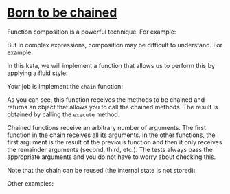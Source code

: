 # [Born to be chained](https://www.codewars.com/kata/54c27ef1fb7da0118600046a)

Function composition is a powerful technique. For example:



But in complex expressions, composition may be difficult to understand. For example:



In this kata, we will implement a function that allows us to perform this by applying a fluid style:


Your job is implement the `chain` function:


As you can see, this function receives the methods to be chained and returns an object that allows you to call the chained methods. The result is obtained by calling the `execute` method.

Chained functions receive an arbitrary number of arguments. The first function in the chain receives all its arguments. In the other functions, the first argument is the result of the previous function and then it only receives the remainder arguments (second, third, etc.). The tests always pass the appropriate arguments and you do not have to worry about checking this.


Note that the chain can be reused (the internal state is not stored):



Other examples:



